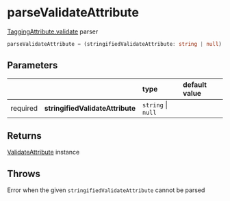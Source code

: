 # parseValidateAttribute

[TaggingAttribute.validate](/tracking/api-reference/definitions/TaggingAttribute.md#taggingattributevalidate) parser

```typescript
parseValidateAttribute = (stringifiedValidateAttribute: string | null) => ValidateAttribute
```  

## Parameters
|          |                                  | type               | default value
| :-:      | :--                              | :--                | :--           
| required | **stringifiedValidateAttribute** | `string` \| `null` |

## Returns
[ValidateAttribute](/tracking/api-reference/definitions/ValidateAttribute.md) instance

## Throws
Error when the given `stringifiedValidateAttribute` cannot be parsed
